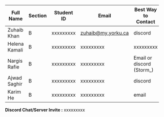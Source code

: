 | Full Name     | Section | Student ID | Email              | Best Way to Contact        | Discord Username |
| ------------- | ------- | ---------- | ------------------ | -------------------------- | ---------------- |
| Zuhaib Khan   | B       | xxxxxxxxx  | zuhaib@my.yorku.ca | discord                    | azen.\_          |
| Helena Kamali | B       | xxxxxxxxx  | xxxxxxxxx          | xxxxxxxxx                  | xxxxxxxxx        |
| Nargis Rafie  | B       | xxxxxxxxx  | xxxxxxxxx          | Email or discord (Storm\_) | xxxxxxxxx        |
| Ajwad Saghir  | B       | xxxxxxxxx  | xxxxxxxxx          | discord                    | xxxxxxxxx        |
| Karim He      | B       | xxxxxxxxx  | xxxxxxxxx          | email                      | xxxxxxxxx        |

**Discord Chat/Server Invite :** xxxxxxxxx
